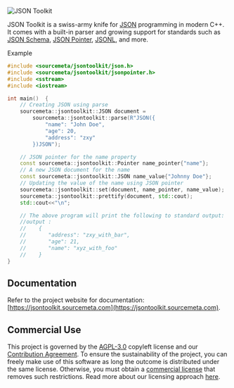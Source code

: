 ![JSON Toolkit](./assets/banner.png)

JSON Toolkit is a swiss-army knife for [JSON](https://www.json.org) programming
in modern C++. It comes with a built-in parser and growing support for
standards such as [JSON Schema](http://json-schema.org), [JSON
Pointer](https://www.rfc-editor.org/rfc/rfc6901),
[JSONL](https://jsonlines.org), and more.

Example

```cpp
#include <sourcemeta/jsontoolkit/json.h>
#include <sourcemeta/jsontoolkit/jsonpointer.h>
#include <sstream>
#include <iostream>

int main()  {
    // Creating JSON using parse
    sourcemeta::jsontoolkit::JSON document =
        sourcemeta::jsontoolkit::parse(R"JSON({
            "name": "John Doe",
            "age": 20,
            "address": "zxy"
        })JSON");

    // JSON pointer for the name property
    const sourcemeta::jsontoolkit::Pointer name_pointer{"name"};
    // A new JSON document for the name
    const sourcemeta::jsontoolkit::JSON name_value{"Johnny Doe"};
    // Updating the value of the name using JSON pointer
    sourcemeta::jsontoolkit::set(document, name_pointer, name_value);
    sourcemeta::jsontoolkit::prettify(document, std::cout);
    std::cout<<"\n";

    // The above program will print the following to standard output:
    //output :
    //    {
    //       "address": "zxy_with_bar",
    //       "age": 21,
    //       "name": "xyz_with_foo"
    //    }
}
```

Documentation
-------------

Refer to the project website for documentation:
[https://jsontoolkit.sourcemeta.com](https://jsontoolkit.sourcemeta.com).

Commercial Use
--------------

This project is governed by the [AGPL-3.0](./LICENSE) copyleft license and our
[Contribution Agreement](https://www.sourcemeta.com/contributing/). To ensure
the sustainability of the project, you can freely make use of this software as
long the outcome is distributed under the same license. Otherwise, you must
obtain a [commercial license](./LICENSE-COMMERCIAL) that removes such
restrictions. Read more about our licensing approach
[here](https://www.sourcemeta.com/licensing/).



